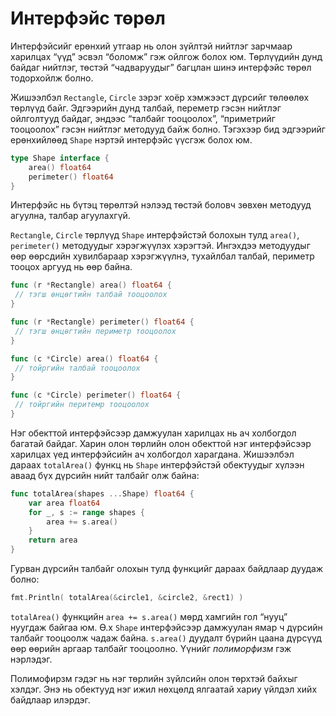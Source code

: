 # Интерфэйс төрөл

Интерфэйсийг ерөнхий утгаар нь олон зүйлтэй нийтлэг зарчмаар харилцах “үүд” эсвэл “боломж” гэж ойлгож болох юм. Төрлүүдийн дунд байдаг нийтлэг, төстэй “чадваруудыг” багцлан шинэ интерфэйс төрөл тодорхойлж болно.

Жишээлбэл `Rectangle`, `Circle` зэрэг хоёр хэмжээст дүрсийг төлөөлөх төрлүүд байг. Эдгээрийн дунд талбай, переметр гэсэн нийтлэг ойлголтууд байдаг, эндээс “талбайг тооцоолох”,  “приметрийг тооцоолох” гэсэн нийтлэг методууд байж болно. Тэгэхээр бид эдгээрийг ерөнхийлөөд `Shape` нэртэй интерфэйс үүсгэж болох юм.

```go
type Shape interface {
    area() float64
    perimeter() float64
}
```

Интерфэйс нь бүтэц төрөлтэй нэлээд төстэй боловч зөвхөн методууд агуулна, талбар агуулахгүй.

`Rectangle`, `Circle` төрлүүд `Shape` интерфэйстэй болохын тулд `area()`, `perimeter()` методуудыг хэрэгжүүлэх хэрэгтэй. Ингэхдээ методуудыг өөр өөрсдийн хувилбараар хэрэгжүүлнэ, тухайлбал талбай, периметр тооцох аргууд нь өөр байна.

```go
func (r *Rectangle) area() float64 {
 // тэгш өнцөгтийн талбай тооцоолох
}

func (r *Rectangle) perimeter() float64 {
 // тэгш өнцөгтийн периметр тооцоолох
}

func (c *Circle) area() float64 {
 // тойргийн талбай тооцоолох
}

func (c *Circle) perimeter() float64 {
 // тойргийн перитемр тооцоолох
}
```

Нэг обекттой интерфэйсээр дамжуулан харилцах нь ач холбогдол багатай байдаг. Харин олон төрлийн олон обекттой нэг интерфэйсээр харилцах үед интерфэйсийн ач холбогдол харагдана. Жишээлбэл дараах `totalArea()` функц нь `Shape` интерфэйстэй обектуудыг хүлээн аваад бүх дүрсийн нийт талбайг олж байна:

```go
func totalArea(shapes ...Shape) float64 {
    var area float64
    for _, s := range shapes {
        area += s.area()
    }
    return area
}
```

Гурван дүрсийн талбайг олохын тулд функцийг дараах байдлаар дуудаж болно:

```go
fmt.Println( totalArea(&circle1, &circle2, &rect1) )
```

`totalArea()` функцийн `area += s.area()` мөрд хамгийн гол “нууц” нуугдаж байгаа юм. Ө.х `Shape` интерфэйсээр дамжуулан ямар ч дүрсийн талбайг тооцоолж чадаж байна. `s.area()` дуудалт бүрийн цаана дүрсүүд өөр өөрийн аргаар талбайг тооцоолно. Үүнийг *полиморфизм* гэж нэрлэдэг.

Полимофирзм гэдэг нь нэг төрлийн зүйлсийн олон төрхтэй байхыг хэлдэг. Энэ нь обектууд нэг ижил нөхцөлд ялгаатай хариу үйлдэл хийх байдлаар илэрдэг.
